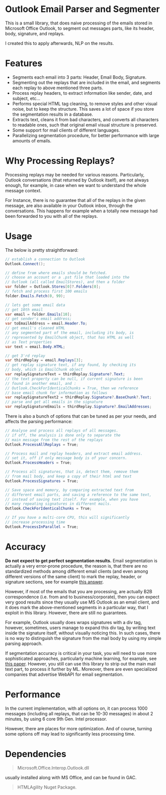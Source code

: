 # Outlook Email Parser and Segmenter

This is a small library, that does naive processing of the emails stored in Microsoft Office Outlook, to segment out messages parts, like its header, body, signature, and replays.

I created this to apply afterwards, NLP on the results.

# Features

-  Segments each email into 3 parts: Header, Email Body, Signature. 
- Segmenting out the replays that are included in the email, and segments each replay to above mentioned three parts.
- Process replay headers, to extract information like sender, date, and subject, etc...
- Performs special HTML tag cleaning, to remove styles and other visual noise, but to keep the structure. This saves a lot of space if you store the segmentation results in a database.
- Extracts text, cleans it from bad characters, and converts all characters to readable ones, such that original email visual structure is preserved.
- Some support for mail clients of different languages.
- Parallelizing segmentation procedure, for better performance with large amounts of emails.

# Why Processing Replays?

Processing replays may be needed for various reasons. Particularly, Outlook conversations (that returned by Outlook itself), are not always enough, for example, in case when we want to understand the whole message context. 

For Instance, there is no guarantee that all of the replays in the given message, are also available in your Outlook inbox, through the conversations. This happens for example when a totally new message had been forwarded to you with all of the replays.

# Usage

The below is pretty straightforward:

```csharp
// establish a connection to Outlook
Outlook.Connect();

// define from where emails should be fetched.
// choose an account or a .pst file that loaded into the 
// Outlook (all called EmailStores), and then a folder
var folder = Outlook.Stores[0]?.Folders[0];
// fetch and process first 100 emails
folder.Emails.Fetch(0, 99);

// lets get some email data
// get 10th email
var email = folder.Emails[10];
// get sender's email address;
var toEmailAddress = email.Header.To;
// get email's cleaned HTML
// any segmented part of the email, including its body, is 
// represented by EmailChunk object, that has HTML as well 
// as Text properties
var text = email.Body.HTML;

// get 3'rd replay
var thirdReplay = email.Replays[3];
// get replay signature text, if any found, by checking its 
// body, which is EmailChunk object
var replaySignatureText = thirdReplay.Signature?.Text;
// the text property can be null, if current signature is been 
// found in another email, and :
// Outlook.CheckForIdenticalChunks = True, then we reference 
// base email chunk for information as follows
var replaySignatureText2 = thirdReplay.Signature?.BaseChunk?.Text;
// parse and get all emails in the signature
var replaySignatureEmails = thirdReplay.Signature?.EmailAddresses;
```

There is also a bunch of options that can be tuned as per your needs, and affects the parsing performance:

```csharp
// Analyse and process all replays of all messages.
// if off, the analysis is done only to separate the
// main message from the rest of the replays
Outlook.ProcessAllReplays = True;

// Process mail and replay headers, and extract email address.
// set it, off if only message body is of your concern.
Outlook.ProcessHeaders = True;

// Process all signatures, that is, detect them, remove them
// from mail body, and keep a copy of their html and text
Outlook.ProcessSignatures = True;

// Save space and memory, by comparing extracted text from
// different email parts, and saving a reference to the same text,
// instead of saving text itself. For example, when you have
// many repeating signatures in different mails.
Outlook.CheckForIdenticalChunks = True;

// If you have a multi-core CPU, this will significantly
// increase processing time
Outlook.ProcessInParallel = True;
```

# Accuracy

**Do not expect to get perfect segmentation results.** Email segmentation is actually a very error-prone procedure, the reason is, that there are no standardized methods among different email clients (and even among different versions of the same client) to mark the replay, header, or signature sections, see for example [this answer](https://stackoverflow.com/a/279417).

However, if most of the emails that you are processing, are actually B2B correspondence (i.e. from and to business/corporate), then you can expect very good results since they usually use MS Outlook as an email client, and it does mark the above-mentioned segments in a particular way, that I exploit in this library. However, there are still no guarantees.

For example, Outlook usually does wraps signatures with a div tag, however, sometimes, users manage to expand this div tag, by writing text inside the signature itself, without visually noticing this. In such cases, there is no way to distinguish the signature from the mail body by using my simple parsing approach.

If segmentation accuracy is critical in your task, you will need to use more sophisticated approaches, particularly machine learning, for example, see [this paper](https://www.cs.cmu.edu/~wcohen/postscript/email-2004.pdf). However, you still can use this library to strip out the main mail text part, to process it further by ML. Moreover, there are even specialized companies that advertise WebAPI for email segmentation.

# Performance

In the current implementation, with all options on, it can process 1000 messages (including all replays, that can be 10-30 messages) in about 2 minutes, by using 6 core 9th Gen. Intel processor.

However, there are places for more optimization. And of course, turning some options off may lead to significantly less processing time.

# Dependencies

> Microsoft.Office.Interop.Outlook.dll

 usually installed along with MS Office, and can be found in GAC.

> HTMLAgility Nuget Package.
